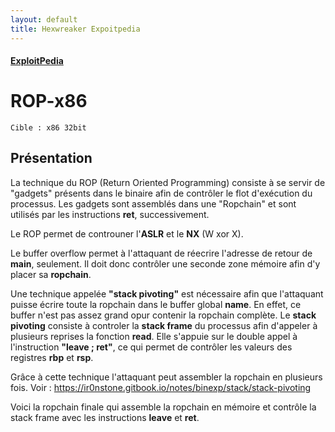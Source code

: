```yaml
---
layout: default
title: Hexwreaker Expoitpedia
---
```

#### [ExploitPedia](/pages/exploitpedia/exploitpedia)

# ROP-x86

    Cible : x86 32bit

## Présentation

La technique du ROP (Return Oriented Programming) consiste à se servir de "gadgets" présents dans le binaire afin de contrôler le flot d'exécution du processus.
Les gadgets sont assemblés dans une "Ropchain" et sont utilisés par les instructions **ret**, successivement.

Le ROP permet de controuner l'**ASLR** et le **NX** (W xor X).


Le buffer overflow permet à l'attaquant de réecrire l'adresse de retour de **main**, seulement. Il doit donc contrôler une seconde zone mémoire afin d'y placer sa **ropchain**.

Une technique appelée **"stack pivoting"** est nécessaire afin que l'attaquant puisse écrire toute la ropchain dans le buffer global **name**. En effet, ce buffer n'est pas assez grand opur contenir la ropchain complète.
Le **stack pivoting** consiste à controler la **stack frame** du processus afin d'appeler à plusieurs reprises la fonction **read**. 
Elle s'appuie sur le double appel à l'instruction **"leave ; ret"**, ce qui permet de contrôler les valeurs des registres **rbp** et **rsp**.

Grâce à cette technique l'attaquant peut assembler la ropchain en plusieurs fois. Voir : https://ir0nstone.gitbook.io/notes/binexp/stack/stack-pivoting

Voici la ropchain finale qui assemble la ropchain en mémoire et contrôle la stack frame avec les instructions **leave** et **ret**.
